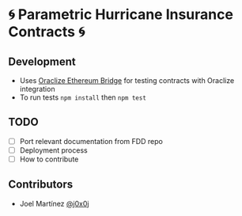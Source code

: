🌀 Parametric Hurricane Insurance Contracts 🌀
=============================================

Development
-----------

* Uses [Oraclize Ethereum Bridge](https://github.com/oraclize/ethereum-bridge)
for testing contracts with Oraclize integration
* To run tests `npm install` then `npm test`

TODO
----

* [ ] Port relevant documentation from FDD repo
* [ ] Deployment process
* [ ] How to contribute

Contributors
------------

* Joel Martínez [@j0x0j](https://github.com/j0x0j)
